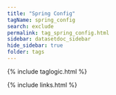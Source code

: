 ```yaml
---
title: "Spring Config"
tagName: spring_config
search: exclude
permalink: tag_spring_config.html
sidebar: datasetdoc_sidebar
hide_sidebar: true
folder: tags
---
```

{% include taglogic.html %}

{% include links.html %}
